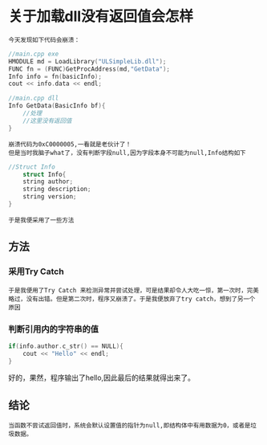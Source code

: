 # 关于加载dll没有返回值会怎样

    今天发现如下代码会崩溃：

```cpp
//main.cpp exe
HMODULE md = LoadLibrary("ULSimpleLib.dll");
FUNC fn = (FUNC)GetProcAddress(md,"GetData");
Info info = fn(basicInfo);
cout << info.data << endl;
```

```cpp
//main.cpp dll
Info GetData(BasicInfo bf){
    //处理
    //这里没有返回值
}
```

    崩溃代码为0xC0000005,一看就是老伙计了！
    但是当时我脑子what了，没有判断字段null,因为字段本身不可能为null,Info结构如下

```cpp
//Struct Info
    struct Info{
    string author;
    string description;
    string version;
}
```

    于是我便采用了一些方法

## 方法

### 采用Try Catch

    于是我便用了Try Catch 来检测异常并尝试处理，可是结果却令人大吃一惊，第一次时，完美略过，没有出错。但是第二次时，程序又崩溃了。于是我便放弃了try catch，想到了另一个原因

### 判断引用内的字符串的值

```cpp
if(info.author.c_str() == NULL){
    cout << "Hello" << endl;
}
```

好的，果然，程序输出了hello,因此最后的结果就得出来了。

## 结论

    当函数不尝试返回值时，系统会默认设置值的指针为null,即结构体中有用数据为0，或者是垃圾数据。
